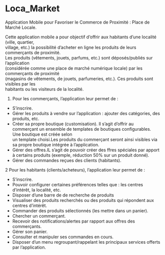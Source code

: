 # Loca_Market
Application Mobile pour Favoriser le Commerce de Proximité : Place de Marché Locale. 

Cette	application	mobile	a	pour	objectif	d’offrir	aux	habitants d’une	localité	 (ville,	quartier,	
village,	etc.)	la	possibilité	d’acheter	en	ligne	les	produits	de	leurs	commerçants	de	proximité.	
Les	 produits	 (vêtements,	 jouets,	 parfums,	 etc.)	 sont	 déposés/publiés	 sur	 l’application	
(considérée	comme	une	place	de	marché	numérique	locale)	par	les	commerçants	de	proximité	
(magasins	 de	 vêtements,	 de	 jouets,	 parfumeries,	 etc.).	 Ces	 produits	 sont	 visibles	 par	 les	
habitants	ou	les	visiteurs	de	la	localité.	
1. Pour	les	commerçants,	l’application	leur	permet	de :	
+ S’inscrire.
+ Gérer	les produits	à	vendre	sur	l’application :	ajouter	des	catégories,	des	produits,	etc.
+ Créer	 sa	 propre	 boutique	 (customisation).	 Il	 s’agit	 d’offrir	 au	 commerçant	 un	ensemble	de	templates	de	boutiques configurables.	Une	boutique	est	créée	selon	
un	template	choisi.Les	produits	du	commerçant	seront	ainsi	visibles via	sa	propre	boutique intégrée	à	l’application.
+ Gérer des	 offres.IL s’agit	de pouvoir créer des ffres spéciales par apport	 à	certains	produits	(exemple,	réduction	50%	sur	un	produit	donné).
+ Gérer des	commandes	reçues	des	clients	(habitants).	



2 Pour	les	habitants	(clients/acheteurs),	l’application	leur	permet	de :	
+ S’inscrire.	
+ Pouvoir	 configurer certaines préférences telles	 que : les centres d’intérêt,	la	localité,	etc.	
+ Disposer	d’une	barre	de	de	recherche	de	produits
+ Visualiser	 des	 produits	 recherchés	 ou	 des	 produits	 qui	 répondent	 aux	 centres	d’intérêt.
+ Commander	des	produits	sélectionnés	(les	mettre	dans	un	panier).
+ Chercher	un	commerçant.		
+ Recevoir	des	notifications/alertes par	rapport	aux	offres	des	commerçants.
+ Gérer	son panier.
+ Consulter	et	manipuler	ses	commandes	en	cours.
+ Disposer d’un	 menu	regroupant/rappelant	les principaux	 services offerts	par l’application.
